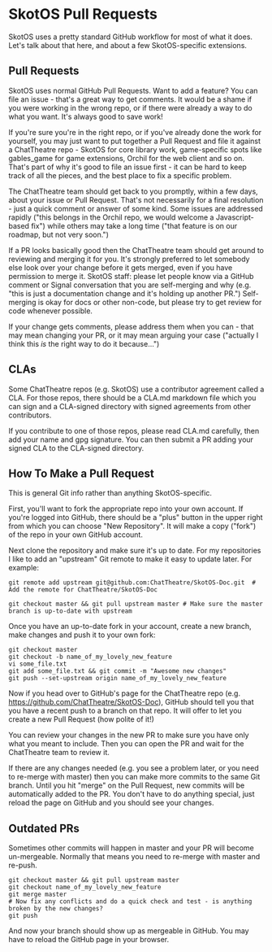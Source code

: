 # SkotOS Pull Requests

SkotOS uses a pretty standard GitHub workflow for most of what it does. Let's talk about that here, and about a few SkotOS-specific extensions.

## Pull Requests

SkotOS uses normal GitHub Pull Requests. Want to add a feature? You can file an issue - that's a great way to get comments. It would be a shame if you were working in the wrong repo, or if there were already a way to do what you want. It's always good to save work!

If you're sure you're in the right repo, or if you've already done the work for yourself, you may just want to put together a Pull Request and file it against a ChatTheatre repo - SkotOS for core library work, game-specific spots like gables_game for game extensions, Orchil for the web client and so on. That's part of why it's good to file an issue first - it can be hard to keep track of all the pieces, and the best place to fix a specific problem.

The ChatTheatre team should get back to you promptly, within a few days, about your issue or Pull Request. That's not necessarily for a final resolution - just a quick comment or answer of some kind. Some issues are addressed rapidly ("this belongs in the Orchil repo, we would welcome a Javascript-based fix") while others may take a long time ("that feature is on our roadmap, but not very soon.")

If a PR looks basically good then the ChatTheatre team should get around to reviewing and merging it for you. It's strongly preferred to let somebody else look over your change before it gets merged, even if you have permission to merge it. SkotOS staff: please let people know via a GitHub comment or Signal conversation that you are self-merging and why (e.g. "this is just a documentation change and it's holding up another PR.") Self-merging is okay for docs or other non-code, but please try to get review for code whenever possible.

If your change gets comments, please address them when you can - that may mean changing your PR, or it may mean arguing your case ("actually I think this *is* the right way to do it because...")

## CLAs

Some ChatTheatre repos (e.g. SkotOS) use a contributor agreement called a CLA. For those repos, there should be a CLA.md markdown file which you can sign and a CLA-signed directory with signed agreements from other contributors.

If you contribute to one of those repos, please read CLA.md carefully, then add your name and gpg signature. You can then submit a PR adding your signed CLA to the CLA-signed directory.

## How To Make a Pull Request

This is general Git info rather than anything SkotOS-specific.

First, you'll want to fork the appropriate repo into your own account. If you're logged into GitHub, there should be a "plus" button in the upper right from which you can choose "New Repository". It will make a copy ("fork") of the repo in your own GitHub account.

Next clone the repository and make sure it's up to date. For my repositories I like to add an "upstream" Git remote to make it easy to update later. For example:

~~~
git remote add upstream git@github.com:ChatTheatre/SkotOS-Doc.git  # Add the remote for ChatTheatre/SkotOS-Doc

git checkout master && git pull upstream master # Make sure the master branch is up-to-date with upstream
~~~

Once you have an up-to-date fork in your account, create a new branch, make changes and push it to your own fork:

~~~
git checkout master
git checkout -b name_of_my_lovely_new_feature
vi some_file.txt
git add some_file.txt && git commit -m "Awesome new changes"
git push --set-upstream origin name_of_my_lovely_new_feature
~~~

Now if you head over to GitHub's page for the ChatTheatre repo (e.g. https://github.com/ChatTheatre/SkotOS-Doc), GitHub should tell you that you have a recent push to a branch on that repo. It will offer to let you create a new Pull Request (how polite of it!)

You can review your changes in the new PR to make sure you have only what you meant to include. Then you can open the PR and wait for the ChatTheatre team to review it.

If there are any changes needed (e.g. you see a problem later, or you need to re-merge with master) then you can make more commits to the same Git branch. Until you hit "merge" on the Pull Request, new commits will be automatically added to the PR. You don't have to do anything special, just reload the page on GitHub and you should see your changes.

## Outdated PRs

Sometimes other commits will happen in master and your PR will become un-mergeable. Normally that means you need to re-merge with master and re-push.

~~~
git checkout master && git pull upstream master
git checkout name_of_my_lovely_new_feature
git merge master
# Now fix any conflicts and do a quick check and test - is anything broken by the new changes?
git push
~~~

And now your branch should show up as mergeable in GitHub. You may have to reload the GitHub page in your browser.
